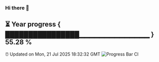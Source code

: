 ### Hi there 👋
⏳ Year progress { ████████████████▁▁▁▁▁▁▁▁▁▁▁▁▁▁ } 55.28 %
---
⏰ Updated on Mon, 21 Jul 2025 18:32:32 GMT
![Progress Bar CI](https://github.com/liununu/liununu/workflows/Progress%20Bar%20CI/badge.svg)

